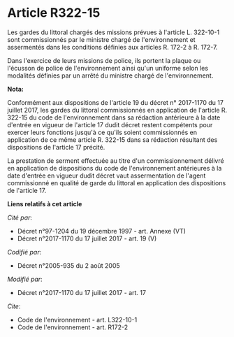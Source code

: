 # Article R322-15

Les gardes du littoral chargés des missions prévues à l'article L. 322-10-1 sont commissionnés par le ministre chargé de
l'environnement et assermentés dans les conditions définies aux articles R. 172-2 à R. 172-7.

Dans l'exercice de leurs missions de police, ils portent la plaque ou l'écusson de police de l'environnement ainsi qu'un
uniforme selon les modalités définies par un arrêté du ministre chargé de l'environnement.

**Nota:**

Conformément aux dispositions de l'article 19 du décret n° 2017-1170 du 17 juillet 2017, les gardes du littoral commissionnés
en application de l'article R. 322-15 du code de l'environnement dans sa rédaction antérieure à la date d'entrée en vigueur
de l'article 17 dudit décret restent compétents pour exercer leurs fonctions jusqu'à ce qu'ils soient commissionnés en
application de ce même article R. 322-15 dans sa rédaction résultant des dispositions de l'article 17 précité.

La prestation de serment effectuée au titre d'un commissionnement délivré en application de dispositions du code de
l'environnement antérieures à la date d'entrée en vigueur dudit décret vaut assermentation de l'agent commissionné en qualité
de garde du littoral en application des dispositions de l'article 17.

**Liens relatifs à cet article**

_Cité par_:

  - Décret n°97-1204 du 19 décembre 1997 - art. Annexe (VT)
  - Décret n°2017-1170 du 17 juillet 2017 - art. 19 (V)

_Codifié par_:

  - Décret n°2005-935 du 2 août 2005

_Modifié par_:

  - Décret n°2017-1170 du 17 juillet 2017 - art. 17

_Cite_:

  - Code de l'environnement - art. L322-10-1
  - Code de l'environnement - art. R172-2
